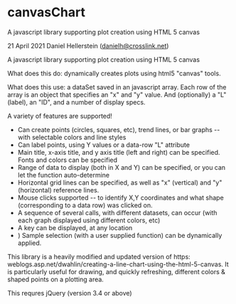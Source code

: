 # canvasChart
A javascript library supporting plot creation using HTML 5 canvas

21 April 2021 Daniel Hellerstein (danielh@crosslink.net)

A javascript library supporting plot creation using HTML 5 canvas

What does this do: dynamically creates plots using html5 "canvas" tools.

What does this use: a dataSet saved in an javascript array. Each row of the array is an object that specifies an "x" and "y" value. And (optionally) a "L" (label), an "ID", and a number of display specs.

A variety of features are supported!
<ul type="a">
<li> Can create points (circles, squares, etc), trend lines, or bar graphs  -- with selectable colors and line styles
<li> Can label points, using Y values or a data-row "L" attribute
<li> Main title, x-axis title, and y axis title (left and right) can be specified. Fonts and colors can be specified
<li> Range of data to display (both  in X and Y) can be specified, or you can let the function auto-determine
<li> Horizontal grid lines can be specified, as well as  "x" (vertical) and "y" (horizontal) reference lines.
<li> Mouse clicks supported -- to identify X,Y coordinates and what shape (corresponding to a data row) was clicked on.
<li> A sequence of several calls, with different datasets, can occur (with each graph displayed using different colors, etc)
<li> A key can be displayed, at any location
<li>) Sample selection (with a user supplied function) can be dynamically applied.
</ul>
This library is a heavily modified and updated version of https: weblogs.asp.net/dwahlin/creating-a-line-chart-using-the-html-5-canvas. It is particularly useful for drawing, and quickly refreshing, different colors & shaped points on a plotting area.

This requres jQuery (version 3.4 or above)
